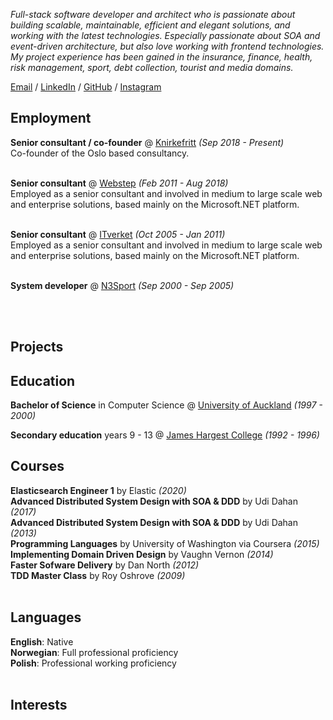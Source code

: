 _Full-stack software developer and architect who is passionate about building scalable, maintainable, efficient and elegant solutions, and working with the latest technologies. Especially passionate about SOA and event-driven architecture, but also love working with frontend technologies. My project experience has been gained in the insurance, finance, health, risk management, sport, debt collection, tourist and media domains._ <br>

[Email](mailto:michal.glowacki@gmail.com) / [LinkedIn](https://www.linkedin.com/in/michaldanielglowacki/) / [GitHub](https://github.com/michaldog/) / [Instagram](https://www.instagram.com/michal_glowacki/)

## Employment

**Senior consultant / co-founder** @ [Knirkefritt](https://knirkefritt.no/) _(Sep 2018 - Present)_ <br>
Co-founder of the Oslo based consultancy.
<br><br>

**Senior consultant** @ [Webstep](https://webstep.no/) _(Feb 2011 - Aug 2018)_ <br>
Employed as a senior consultant and involved in medium to large scale web and enterprise solutions, based mainly on the Microsoft.NET platform.
<br><br>

**Senior consultant** @ [ITverket](https://itverket.no/) _(Oct 2005 - Jan 2011)_ <br>
Employed as a senior consultant and involved in medium to large scale web and enterprise solutions, based mainly on the Microsoft.NET platform.
<br><br>

**System developer** @ [N3Sport](https://n3sport.no/) _(Sep 2000 - Sep 2005)_ <br>

<br><br>

## Projects

## Education

**Bachelor of Science** in Computer Science @ [University of Auckland](https://www.auckland.ac.nz/) _(1997 - 2000)_

**Secondary education** years 9 - 13 @ [James Hargest College](https://www.jameshargest.school.nz/) _(1992 - 1996)_

## Courses

**Elasticsearch Engineer 1** by Elastic  _(2020)_ <br>
**Advanced Distributed System Design with SOA & DDD** by Udi Dahan _(2017)_ <br>
**Advanced Distributed System Design with SOA & DDD** by Udi Dahan _(2013)_ <br>
**Programming Languages** by University of Washington via Coursera _(2015)_ <br>
**Implementing Domain Driven Design** by Vaughn Vernon _(2014)_ <br>
**Faster Sofware Delivery** by Dan North _(2012)_ <br>
**TDD Master Class** by Roy Oshrove _(2009)_ 
<br><br>
## Languages

**English**: Native <br>
**Norwegian**: Full professional proficiency <br>
**Polish**: Professional working proficiency
<br><br>

## Interests